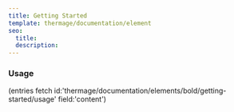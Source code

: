 ```yaml
---
title: Getting Started
template: thermage/documentation/element
seo:
  title: 
  description: 
---
```


### Usage

(entries fetch id:'thermage/documentation/elements/bold/getting-started/usage' field:'content')